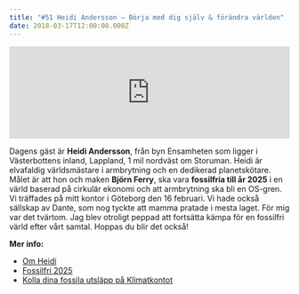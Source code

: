 ```yaml
---
title: "#51 Heidi Andersson – Börja med dig själv & förändra världen"
date: 2018-03-17T12:00:00.000Z
---
```


<iframe src="https://w.soundcloud.com/player/?url=https%3A//api.soundcloud.com/tracks/414987390&amp;color=001665&amp;auto_play=false&amp;hide_related=false&amp;show_comments=true&amp;show_user=true&amp;show_reposts=false" width="100%" height="166" frameborder="no" scrolling="no"></iframe>

Dagens gäst är **Heidi Andersson**, från byn Ensamheten som ligger i Västerbottens inland, Lappland, 1 mil nordväst om Storuman. Heidi är elvafaldig världsmästare i armbrytning och en dedikerad planetskötare. Målet är att hon och maken **Björn Ferry**, ska vara **fossilfria till år 2025** i en värld baserad på cirkulär ekonomi och att armbrytning ska bli en OS-gren. Vi träffades på mitt kontor i Göteborg den 16 februari. Vi hade också sällskap av Dante, som nog tyckte att mamma pratade i mesta laget. För mig var det tvärtom. Jag blev otroligt peppad att fortsätta kämpa för en fossilfri värld efter vårt samtal. Hoppas du blir det också!

**Mer info:**

- [Om Heidi](http://heidiandersson.com)
- [Fossilfri 2025](http://www.fossilfri.com)
- [Kolla dina fossila utsläpp på Klimatkontot](https://www.klimatkontot.se/)
